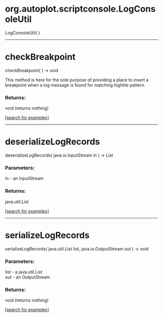 # org.autoplot.scriptconsole.LogConsoleUtil
LogConsoleUtil( )


***
<a name="checkBreakpoint"></a>
# checkBreakpoint
checkBreakpoint(  ) &rarr; void

This method is here for the sole purpose of providing a place to insert a breakpoint when a log message is found for
 matching highlite pattern.

### Returns:
void (returns nothing)


<a href="https://github.com/autoplot/dev/search?q=checkBreakpoint&unscoped_q=checkBreakpoint">[search for examples]</a>

***
<a name="deserializeLogRecords"></a>
# deserializeLogRecords
deserializeLogRecords( java.io.InputStream in ) &rarr; List



### Parameters:
in - an InputStream

### Returns:
java.util.List


<a href="https://github.com/autoplot/dev/search?q=deserializeLogRecords&unscoped_q=deserializeLogRecords">[search for examples]</a>

***
<a name="serializeLogRecords"></a>
# serializeLogRecords
serializeLogRecords( java.util.List list, java.io.OutputStream out ) &rarr; void



### Parameters:
list - a java.util.List
<br>out - an OutputStream

### Returns:
void (returns nothing)


<a href="https://github.com/autoplot/dev/search?q=serializeLogRecords&unscoped_q=serializeLogRecords">[search for examples]</a>

